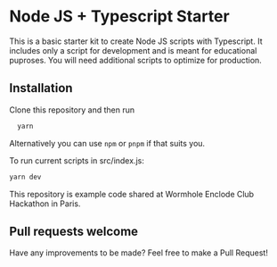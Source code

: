 
# Node JS + Typescript Starter 

This is a basic starter kit to create Node JS scripts with Typescript. It includes only a script for development and is meant for educational puproses. You will need additional scripts to optimize for production.


## Installation

Clone this repository and then run

```bash
  yarn
```

Alternatively you can use `npm` or `pnpm` if that suits you. 

To run current scripts in src/index.js:
```bash
yarn dev
```

This repository is example code shared at Wormhole Enclode Club Hackathon in Paris. 



## Pull requests welcome

Have any improvements to be made? Feel free to make a Pull Request! 